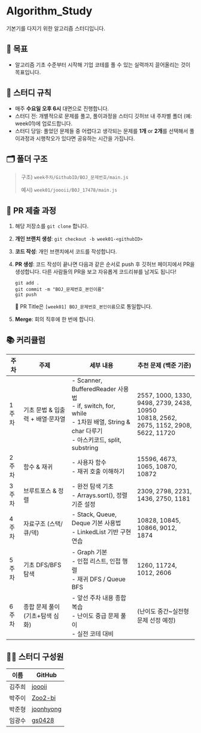 # Algorithm_Study
기본기를 다지기 위한 알고리즘 스터디입니다.

## 👑 목표
- 알고리즘 기초 수준부터 시작해 기업 코테를 풀 수 있는 실력까지 끌어올리는 것이 목표입니다.

## 📌 스터디 규칙
- 매주 **수요일 오후 6시** 대면으로 진행합니다.
- 스터디 전: 개별적으로 문제를 풀고, 풀이과정을 스터디 깃허브 내 주차별 폴더 (예: week01)에 업로드합니다.
- 스터디 당일: 풀었던 문제들 중 어렵다고 생각되는 문제를 **1개** or **2개**를 선택해서 풀이과정과 시행착오가 있다면 공유하는 시간을 가집니다.


## 🗂️ 폴더 구조
> 구조) `week주차/GithubID/BOJ_문제번호/main.js`
> 
> 예시) `week01/joooii/BOJ_17478/main.js`


## 📮 PR 제출 과정
1. 해당 저장소를 `git clone` 합니다.
2. **개인 브랜치 생성**: `git checkout -b week01-<githubID>`
3. **코드 작성**: 개인 브랜치에서 코드를 작성합니다.
4. **PR 생성**: 코드 작성이 끝나면 다음과 같은 순서로 push 후 깃허브 페이지에서 PR을 생성합니다. 다른 사람들의 PR을 보고 자유롭게 코드리뷰를 남겨도 됩니다!

   ```
   git add .
   git commit -m "BOJ_문제번호_본인이름"
   git push
   ```
   🌟 PR Title은 `[week01] BOJ_문제번호_본인이름`으로 통일합니다.
5. **Merge**: 회의 직후에 한 번에 합니다.


## 📚 커리큘럼
| 주차 | 주제 | 세부 내용 | 추천 문제 (백준 기준) |
|------|------|-----------|-----------------------|
| 1주차 | 기초 문법 & 입출력 + 배열·문자열 | - Scanner, BufferedReader 사용법<br>- if, switch, for, while<br>- 1차원 배열, String & char 다루기<br>- 아스키코드, split, substring | 2557, 1000, 1330, 9498, 2739, 2438, 10950<br>10818, 2562, 2675, 1152, 2908, 5622, 11720 |
| 2주차 | 함수 & 재귀 | - 사용자 함수<br>- 재귀 호출 이해하기 | 15596, 4673, 1065, 10870, 10872 |
| 3주차 | 브루트포스 & 정렬 | - 완전 탐색 기초<br>- Arrays.sort(), 정렬 기준 설정 | 2309, 2798, 2231, 1436, 2750, 1181 |
| 4주차 | 자료구조 (스택/큐/덱) | - Stack, Queue, Deque 기본 사용법<br>- LinkedList 기반 구현 연습 | 10828, 10845, 10866, 9012, 1874 |
| 5주차 | 기초 DFS/BFS 탐색 | - Graph 기본<br>- 인접 리스트, 인접 행렬<br>- 재귀 DFS / Queue BFS | 1260, 11724, 1012, 2606 |
| 6주차 | 종합 문제 풀이 (기초+탐색 심화) | - 앞선 주차 내용 종합 복습<br>- 난이도 중급 문제 풀이<br>- 실전 코테 대비 | (난이도 중간~실전형 문제 선정 예정) |


## 🏃🏻 스터디 구성원
| 이름 | GitHub |
|-----|--------|
| 김주희 | [joooii](https://github.com/joooii) |
| 박주이 | [Zoo2-bi](https://github.com/Zoo2-bi) |
| 박준형 | [joonhyong](https://github.com/joonhyong) |
| 임광수 | [gs0428](https://github.com/gs0428) |

